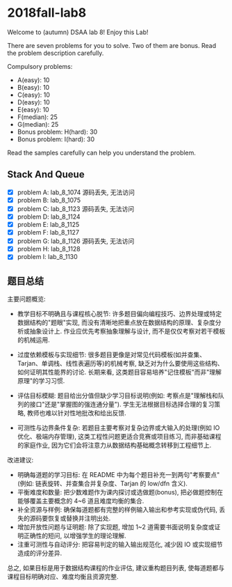 # 2018fall-lab8

Welcome to (autumn) DSAA lab 8! Enjoy this Lab!

There are seven problems for you to solve. Two of them are bonus. Read the problem description carefully.

Compulsory problems:

+ A(easy): 10
+ B(easy): 10
+ C(easy): 10
+ D(easy): 10
+ E(easy): 10
+ F(median): 25
+ G(median): 25
+ Bonus problem: H(hard): 30
+ Bonus problem: I(hard): 30

Read the samples carefully can help you understand the problem.

## Stack And Queue

+ [x] problem A: lab_8_1074 源码丢失, 无法访问
+ [x] problem B: lab_8_1075
+ [x] problem C: lab_8_1123 源码丢失, 无法访问
+ [x] problem D: lab_8_1124
+ [x] problem E: lab_8_1125
+ [x] problem F: lab_8_1127
+ [x] problem G: lab_8_1126 源码丢失, 无法访问
+ [x] problem H: lab_8_1128
+ [x] problem I: lab_8_1130

## 题目总结

主要问题概览: 

+ 教学目标不明确且与课程核心脱节: 许多题目偏向编程技巧、边界处理或特定数据结构的"题眼"实现, 而没有清晰地把重点放在数据结构的原理、复杂度分析或抽象设计上. 作业应优先考察抽象理解与设计, 而不是仅仅考察对若干模板的机械运用.

+ 过度依赖模板与实现细节: 很多题目更像是对常见代码模板(如并查集、Tarjan、单调栈、线性表遍历等)的机械考察, 缺乏对为什么要使用这些结构、如何证明其性能界的讨论. 长期来看, 这类题目容易培养"记住模板"而非"理解原理"的学习习惯.

+ 评估目标模糊: 题目给出分值但缺少学习目标说明(例如: 考察点是"理解栈和队列的接口"还是"掌握图的强连通分量"). 学生无法根据目标选择合理的复习策略, 教师也难以针对性地批改和给出反馈.

+ 可测性与边界条件复杂: 若题目主要考察对复杂边界或大输入的处理(例如 IO 优化、极端内存管理), 这类工程性问题更适合竞赛或项目练习, 而非基础课程的家庭作业, 因为它们会将注意力从数据结构基础概念转移到工程细节上.

改进建议: 

+ 明确每道题的学习目标: 在 README 中为每个题目补充一到两句"考察要点"(例如: 链表旋转、并查集合并复杂度、Tarjan 的 low/dfn 含义).
+ 平衡难度和数量: 把少数难题作为课内探讨或选做题(bonus), 把必做题控制在能够覆盖主要概念的 4~6 道且难度均衡的集合.
+ 补全资源与样例: 确保每道题都有完整的样例输入输出和参考实现或伪代码, 丢失的源码要恢复或替换并注明出处.
+ 增加开放性问题与证明题: 除了实现题, 增加 1~2 道需要书面说明复杂度或证明正确性的短问, 以增强学生的理论理解.
+ 注重可测性与自动评分: 把容易判定的输入输出规范化, 减少因 IO 或实现细节造成的评分差异.

总之, 如果目标是用于数据结构课程的作业评估, 建议重构题目列表, 使每道题都与课程目标明确对应、难度均衡且资源完整.
